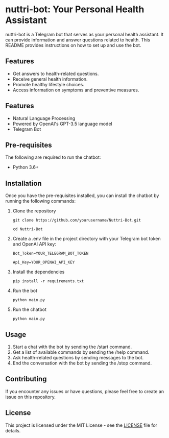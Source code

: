 # nuttri-bot: Your Personal Health Assistant

 nuttri-bot is a Telegram bot that serves as your personal health assistant. It can provide information and answer questions related to health. This README provides instructions on how to set up and use the bot.

## Features

- Get answers to health-related questions.
- Receive general health information.
- Promote healthy lifestyle choices.
- Access information on symptoms and preventive measures.



## Features

- Natural Language Processing
- Powered by OpenAI's GPT-3.5 language model
- Telegram Bot


## Pre-requisites

The following are required to run the chatbot:

- Python 3.6+

## Installation

Once you have the pre-requisites installed, you can install the chatbot by running the following commands:

1. Clone the repository

   ```
   git clone https://github.com/yourusername/Nuttri-Bot.git
   ```
   ```
   cd Nuttri-Bot
   ```

2. Create a .env file in the project directory with your Telegram bot token and OpenAI API key:

   ``` Bot_Token=YOUR_TELEGRAM_BOT_TOKEN    ```

    ``` Api_Key=YOUR_OPENAI_API_KEY ```

3. Install the dependencies

   ```
   pip install -r requirements.txt
   ```

4. Run the bot

   ```
   python main.py

   ```
 
5. Run the chatbot

   ```
   python main.py
   ```

## Usage

1. Start a chat with the bot by sending the /start command.
2. Get a list of available commands by sending the /help command.
3. Ask health-related questions by sending messages to the bot.
4. End the conversation with the bot by sending the /stop command.

## Contributing

If you encounter any issues or have questions, please feel free to create an issue on this repository.

## License

This project is licensed under the MIT License - see the [LICENSE](LICENSE) file for details.
